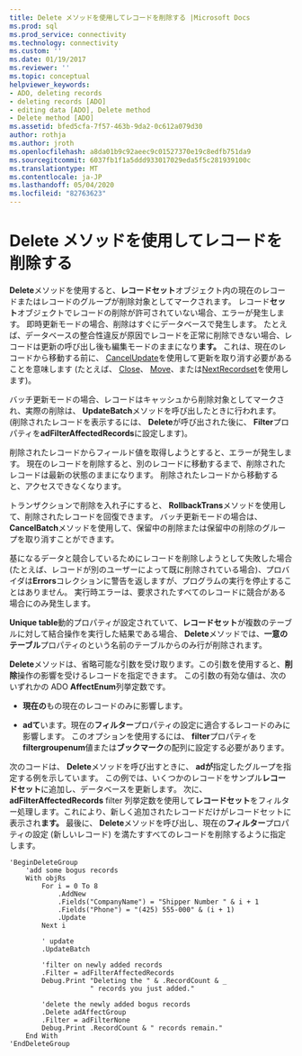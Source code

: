 ```yaml
---
title: Delete メソッドを使用してレコードを削除する |Microsoft Docs
ms.prod: sql
ms.prod_service: connectivity
ms.technology: connectivity
ms.custom: ''
ms.date: 01/19/2017
ms.reviewer: ''
ms.topic: conceptual
helpviewer_keywords:
- ADO, deleting records
- deleting records [ADO]
- editing data [ADO], Delete method
- Delete method [ADO]
ms.assetid: bfed5cfa-7f57-463b-9da2-0c612a079d30
author: rothja
ms.author: jroth
ms.openlocfilehash: a8da01b9c92aeec9c01527370e19c8edfb751da9
ms.sourcegitcommit: 6037fb1f1a5ddd933017029eda5f5c281939100c
ms.translationtype: MT
ms.contentlocale: ja-JP
ms.lasthandoff: 05/04/2020
ms.locfileid: "82763623"
---
```

# <a name="deleting-records-using-the-delete-method"></a>Delete メソッドを使用してレコードを削除する
**Delete**メソッドを使用すると、**レコードセット**オブジェクト内の現在のレコードまたはレコードのグループが削除対象としてマークされます。 レコード**セット**オブジェクトでレコードの削除が許可されていない場合、エラーが発生します。 即時更新モードの場合、削除はすぐにデータベースで発生します。 たとえば、データベースの整合性違反が原因でレコードを正常に削除できない場合、レコードは更新の呼び出し後も編集モードのままになり**ます。** これは、現在のレコードから移動する前に、 [CancelUpdate](../../../ado/reference/ado-api/cancelupdate-method-ado.md)を使用して更新を取り消す必要があることを意味します (たとえば、 [Close](../../../ado/reference/ado-api/close-method-ado.md)、 [Move](../../../ado/reference/ado-api/move-method-ado.md)、または[NextRecordset](../../../ado/reference/ado-api/nextrecordset-method-ado.md)を使用します)。  
  
 バッチ更新モードの場合、レコードはキャッシュから削除対象としてマークされ、実際の削除は、 **UpdateBatch**メソッドを呼び出したときに行われます。 (削除されたレコードを表示するには、 **Delete**が呼び出された後に、 **Filter**プロパティを**adFilterAffectedRecords**に設定します)。  
  
 削除されたレコードからフィールド値を取得しようとすると、エラーが発生します。 現在のレコードを削除すると、別のレコードに移動するまで、削除されたレコードは最新の状態のままになります。 削除されたレコードから移動すると、アクセスできなくなります。  
  
 トランザクションで削除を入れ子にすると、 **RollbackTrans**メソッドを使用して、削除されたレコードを回復できます。 バッチ更新モードの場合は、 **CancelBatch**メソッドを使用して、保留中の削除または保留中の削除のグループを取り消すことができます。  
  
 基になるデータと競合しているためにレコードを削除しようとして失敗した場合 (たとえば、レコードが別のユーザーによって既に削除されている場合)、プロバイダは**Errors**コレクションに警告を返しますが、プログラムの実行を停止することはありません。 実行時エラーは、要求されたすべてのレコードに競合がある場合にのみ発生します。  
  
 **Unique table**動的プロパティが設定されていて、**レコードセット**が複数のテーブルに対して結合操作を実行した結果である場合、 **Delete**メソッドでは、**一意のテーブル**プロパティのという名前のテーブルからのみ行が削除されます。  
  
 **Delete**メソッドは、省略可能な引数を受け取ります。この引数を使用すると、**削除**操作の影響を受けるレコードを指定できます。 この引数の有効な値は、次のいずれかの ADO **AffectEnum**列挙定数です。  
  
-   **現在の**もの現在のレコードのみに影響します。  
  
-   **adて**います。現在の**フィルター**プロパティの設定に適合するレコードのみに影響します。 このオプションを使用するには、 **filter**プロパティを**filtergroupenum**値または**ブックマーク**の配列に設定する必要があります。  
  
 次のコードは、 **Delete**メソッドを呼び出すときに、 **adが**指定したグループを指定する例を示しています。 この例では、いくつかのレコードをサンプル**レコードセット**に追加し、データベースを更新します。 次に、 **adFilterAffectedRecords** filter 列挙定数を使用して**レコードセット**をフィルター処理します。これにより、新しく追加されたレコードだけがレコードセットに表示され**ます。** 最後に、 **Delete**メソッドを呼び出し、現在の**フィルター**プロパティの設定 (新しいレコード) を満たすすべてのレコードを削除するように指定します。  
  
```  
'BeginDeleteGroup  
    'add some bogus records  
    With objRs  
        For i = 0 To 8  
            .AddNew  
            .Fields("CompanyName") = "Shipper Number " & i + 1  
            .Fields("Phone") = "(425) 555-000" & (i + 1)  
            .Update  
        Next i  
  
        ' update  
        .UpdateBatch  
  
        'filter on newly added records  
        .Filter = adFilterAffectedRecords  
        Debug.Print "Deleting the " & .RecordCount & _  
                    " records you just added."  
  
        'delete the newly added bogus records  
        .Delete adAffectGroup  
        .Filter = adFilterNone  
        Debug.Print .RecordCount & " records remain."  
    End With  
'EndDeleteGroup  
```
